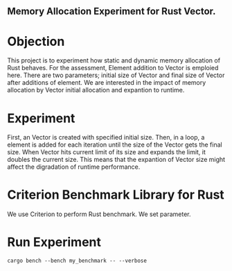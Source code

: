 ## Memory Allocation Experiment for Rust Vector.

# Objection
This project is to experiment how static and dynamic memory allocation of Rust behaves. 
For the assessment, Element addition to Vector is emploied here. 
There are two parameters; initial size of Vector and final size of Vector after additions of element.
We are interested in the impact of memory allocation by Vector initial allocation and expantion to runtime.

# Experiment
First, an Vector is created with specified initial size. Then, in a loop, a element is added for each iteration until the size of the Vector gets the final size. When Vector hits current limit of its size and expands the limit, it doubles the current size. This means that the expantion of Vector size might affect the digradation of runtime performance.

# Criterion Benchmark Library for Rust
We use Criterion to perform Rust benchmark. We set parameter.

# Run Experiment 
```
cargo bench --bench my_benchmark -- --verbose
```
